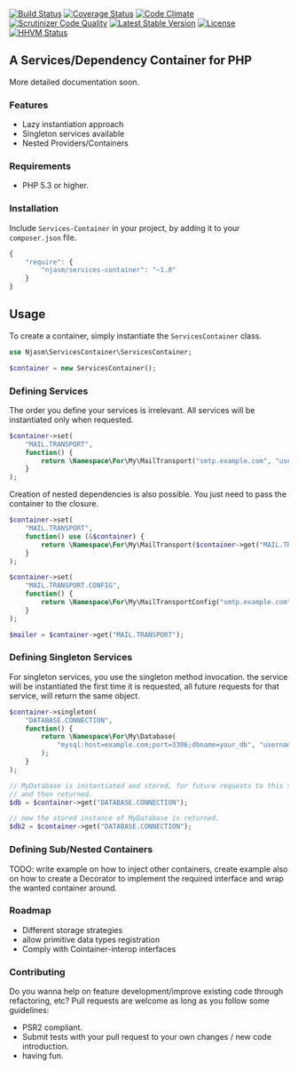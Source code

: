 [![Build Status](https://travis-ci.org/njasm/services-container.svg?branch=master)](https://travis-ci.org/njasm/services-container) [![Coverage Status](https://coveralls.io/repos/njasm/services-container/badge.png?branch=master)](https://coveralls.io/r/njasm/services-container?branch=master) [![Code Climate](https://codeclimate.com/github/njasm/services-container.png)](https://codeclimate.com/github/njasm/services-container) [![Scrutinizer Code Quality](https://scrutinizer-ci.com/g/njasm/services-container/badges/quality-score.png?b=master)](https://scrutinizer-ci.com/g/njasm/services-container/?branch=master)
[![Latest Stable Version](https://poser.pugx.org/njasm/services-container/v/stable.png)](https://packagist.org/packages/njasm/services-container) [![License](https://poser.pugx.org/njasm/services-container/license.png)](https://packagist.org/packages/njasm/services-container) 
[![HHVM Status](http://hhvm.h4cc.de/badge/njasm/services-container.png)](http://hhvm.h4cc.de/package/njasm/services-container)

## A Services/Dependency Container for PHP

More detailed documentation soon.

### Features

 - Lazy instantiation approach
 - Singleton services available
 - Nested Providers/Containers 

### Requirements

 - PHP 5.3 or higher.

### Installation

Include ``Services-Container`` in your project, by adding it to your ``composer.json`` file.

```javascript
{
    "require": {
        "njasm/services-container": "~1.0"
    }
}
```
## Usage

To create a container, simply instantiate the ``ServicesContainer`` class.

```php
use Njasm\ServicesContainer\ServicesContainer;

$container = new ServicesContainer();
```

### Defining Services

The order you define your services is irrelevant. All services will be instantiated only when requested.
```php
$container->set(
    "MAIL.TRANSPORT",
    function() {
        return \Namespace\For\My\MailTransport("smtp.example.com", "username", "password", 25);
    }
);
```
Creation of nested dependencies is also possible. You just need to pass the container to the closure.
```php
$container->set(
    "MAIL.TRANSPORT",
    function() use (&$container) {
        return \Namespace\For\My\MailTransport($container->get("MAIL.TRANSPORT.CONFIG"));
    }
);

$container->set(
    "MAIL.TRANSPORT.CONFIG",
    function() {
        return \Namespace\For\My\MailTransportConfig("smtp.example.com", "username", "password", 25);
    }
);

$mailer = $container->get("MAIL.TRANSPORT");
```

### Defining Singleton Services

For singleton services, you use the singleton method invocation. the service will be instantiated the first time
it is requested, all future requests for that service, will return the same object.

```php
$container->singleton(
    "DATABASE.CONNECTION",
    function() {
        return \Namespace\For\My\Database(
            "mysql:host=example.com;port=3306;dbname=your_db", "username", "password"
        );
    }
);

// MyDatabase is instantiated and stored, for future requests to this service, 
// and then returned.
$db = $container->get("DATABASE.CONNECTION");

// now the stored instance of MyDatabase is returned.
$db2 = $container->get("DATABASE.CONNECTION");

```
### Defining Sub/Nested Containers

 TODO: write example on how to inject other containers, create example also on how to create a Decorator to implement
 the required interface and wrap the wanted container around.

### Roadmap

 - Different storage strategies
 - allow primitive data types registration
 - Comply with Cointainer-interop interfaces

### Contributing

Do you wanna help on feature development/improve existing code through refactoring, etc?
Pull requests are welcome as long as you follow some guidelines:

 - PSR2 compliant.
 - Submit tests with your pull request to your own changes / new code introduction.
 - having fun.

